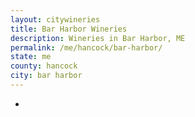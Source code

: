```yaml
---
layout: citywineries
title: Bar Harbor Wineries
description: Wineries in Bar Harbor, ME
permalink: /me/hancock/bar-harbor/
state: me
county: hancock
city: bar harbor
---
```

-
